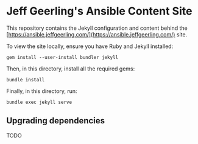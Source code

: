 # Jeff Geerling's Ansible Content Site

This repository contains the Jekyll configuration and content behind the [https://ansible.jeffgeerling.com/](https://ansible.jeffgeerling.com/) site.

To view the site locally, ensure you have Ruby and Jekyll installed:

    gem install --user-install bundler jekyll

Then, in this directory, install all the required gems:

    bundle install

Finally, in this directory, run:

    bundle exec jekyll serve

## Upgrading dependencies

TODO
